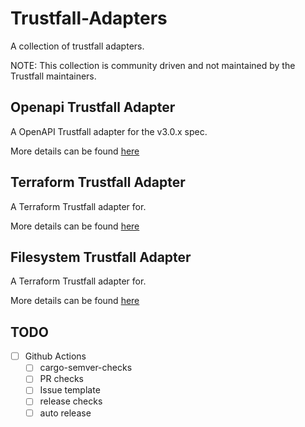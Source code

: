 # Trustfall-Adapters

A collection of trustfall adapters.

NOTE: This collection is community driven and not maintained by the Trustfall maintainers.

## Openapi Trustfall Adapter

A OpenAPI Trustfall adapter for the v3.0.x spec.

More details can be found [here](openapi-trustfall-adapter/README.md)

## Terraform Trustfall Adapter

A Terraform Trustfall adapter for.

More details can be found [here](terraform-trustfall-adapter/README.md)

## Filesystem Trustfall Adapter

A Terraform Trustfall adapter for.

More details can be found [here](filesystem-trustfall-adapter/README.md)

## TODO

- [ ] Github Actions
    - [ ] cargo-semver-checks
    - [ ] PR checks
    - [ ] Issue template
    - [ ] release checks
    - [ ] auto release
